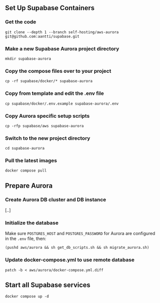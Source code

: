 ## Set Up Supabase Containers

### Get the code

```
git clone --depth 1 --branch self-hosting/aws-aurora git@github.com:aantti/supabase.git
```

### Make a new Supabase Aurora project directory

```
mkdir supabase-aurora
```

### Copy the compose files over to your project

```
cp -rf supabase/docker/* supabase-aurora
```

### Copy from template and edit the .env file

```
cp supabase/docker/.env.example supabase-aurora/.env
```

### Copy Aurora specific setup scripts

```
cp -rfp supabase/aws supabase-aurora
```

### Switch to the new project directory

```
cd supabase-aurora
```

### Pull the latest images

```
docker compose pull
```

## Prepare Aurora

### Create Aurora DB cluster and DB instance

[..]

### Initialize the database

Make sure `POSTGRES_HOST` and `POSTGRES_PASSWORD` for Aurora are configured in the `.env` file, then:

```
(pushd aws/aurora && sh get_db_scripts.sh && sh migrate_aurora.sh)
```

### Update docker-compose.yml to use remote database

```
patch -b < aws/aurora/docker-compose.yml.diff
```

## Start all Supabase services

```
docker compose up -d
```
